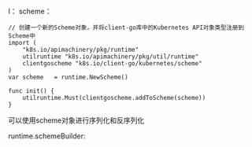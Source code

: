 #
I：
scheme：
```
// 创建一个新的Scheme对象，并将client-go库中的Kubernetes API对象类型注册到Scheme中
import (
    "k8s.io/apimachinery/pkg/runtime"  
    utilruntime "k8s.io/apimachinery/pkg/util/runtime"
    clientgoscheme "k8s.io/client-go/kubernetes/scheme"
)
var scheme   = runtime.NewScheme()

func init() {
	utilruntime.Must(clientgoscheme.addToScheme(scheme))
}

```
可以使用scheme对象进行序列化和反序列化

runtime.schemeBuilder:

